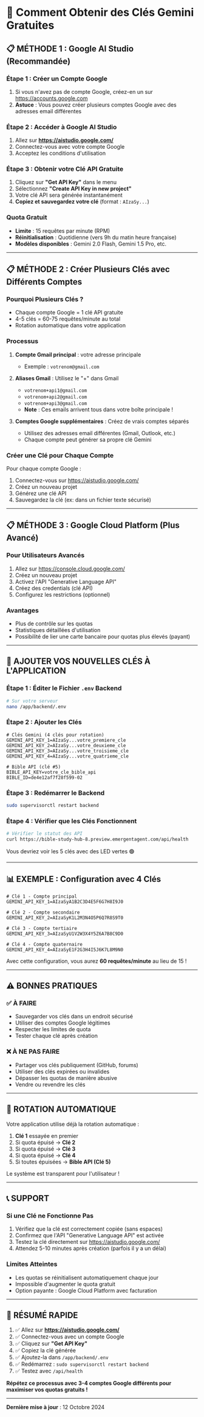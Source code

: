 # 🔑 Comment Obtenir des Clés Gemini Gratuites

## 📋 MÉTHODE 1 : Google AI Studio (Recommandée)

### Étape 1 : Créer un Compte Google
1. Si vous n'avez pas de compte Google, créez-en un sur https://accounts.google.com
2. **Astuce** : Vous pouvez créer plusieurs comptes Google avec des adresses email différentes

### Étape 2 : Accéder à Google AI Studio
1. Allez sur **https://aistudio.google.com/**
2. Connectez-vous avec votre compte Google
3. Acceptez les conditions d'utilisation

### Étape 3 : Obtenir votre Clé API Gratuite
1. Cliquez sur **"Get API Key"** dans le menu
2. Sélectionnez **"Create API Key in new project"**
3. Votre clé API sera générée instantanément
4. **Copiez et sauvegardez votre clé** (format : `AIzaSy...`)

### Quota Gratuit
- **Limite** : 15 requêtes par minute (RPM)
- **Réinitialisation** : Quotidienne (vers 9h du matin heure française)
- **Modèles disponibles** : Gemini 2.0 Flash, Gemini 1.5 Pro, etc.

---

## 📋 MÉTHODE 2 : Créer Plusieurs Clés avec Différents Comptes

### Pourquoi Plusieurs Clés ?
- Chaque compte Google = 1 clé API gratuite
- 4-5 clés = 60-75 requêtes/minute au total
- Rotation automatique dans votre application

### Processus
1. **Compte Gmail principal** : votre adresse principale
   - Exemple : `votrenom@gmail.com`
   
2. **Aliases Gmail** : Utilisez le "+" dans Gmail
   - `votrenom+api1@gmail.com`
   - `votrenom+api2@gmail.com`
   - `votrenom+api3@gmail.com`
   - **Note** : Ces emails arrivent tous dans votre boîte principale !

3. **Comptes Google supplémentaires** : Créez de vrais comptes séparés
   - Utilisez des adresses email différentes (Gmail, Outlook, etc.)
   - Chaque compte peut générer sa propre clé Gemini

### Créer une Clé pour Chaque Compte
Pour chaque compte Google :
1. Connectez-vous sur https://aistudio.google.com/
2. Créez un nouveau projet
3. Générez une clé API
4. Sauvegardez la clé (ex: dans un fichier texte sécurisé)

---

## 📋 MÉTHODE 3 : Google Cloud Platform (Plus Avancé)

### Pour Utilisateurs Avancés
1. Allez sur https://console.cloud.google.com/
2. Créez un nouveau projet
3. Activez l'API "Generative Language API"
4. Créez des credentials (clé API)
5. Configurez les restrictions (optionnel)

### Avantages
- Plus de contrôle sur les quotas
- Statistiques détaillées d'utilisation
- Possibilité de lier une carte bancaire pour quotas plus élevés (payant)

---

## 🔧 AJOUTER VOS NOUVELLES CLÉS À L'APPLICATION

### Étape 1 : Éditer le Fichier `.env` Backend
```bash
# Sur votre serveur
nano /app/backend/.env
```

### Étape 2 : Ajouter les Clés
```env
# Clés Gemini (4 clés pour rotation)
GEMINI_API_KEY_1=AIzaSy...votre_premiere_cle
GEMINI_API_KEY_2=AIzaSy...votre_deuxieme_cle
GEMINI_API_KEY_3=AIzaSy...votre_troisieme_cle
GEMINI_API_KEY_4=AIzaSy...votre_quatrieme_cle

# Bible API (clé #5)
BIBLE_API_KEY=votre_cle_bible_api
BIBLE_ID=de4e12af7f28f599-02
```

### Étape 3 : Redémarrer le Backend
```bash
sudo supervisorctl restart backend
```

### Étape 4 : Vérifier que les Clés Fonctionnent
```bash
# Vérifier le statut des API
curl https://bible-study-hub-8.preview.emergentagent.com/api/health
```

Vous devriez voir les 5 clés avec des LED vertes 🟢

---

## 📊 EXEMPLE : Configuration avec 4 Clés

```env
# Clé 1 - Compte principal
GEMINI_API_KEY_1=AIzaSyA1B2C3D4E5F6G7H8I9J0

# Clé 2 - Compte secondaire
GEMINI_API_KEY_2=AIzaSyK1L2M3N4O5P6Q7R8S9T0

# Clé 3 - Compte tertiaire
GEMINI_API_KEY_3=AIzaSyU1V2W3X4Y5Z6A7B8C9D0

# Clé 4 - Compte quaternaire
GEMINI_API_KEY_4=AIzaSyE1F2G3H4I5J6K7L8M9N0
```

Avec cette configuration, vous aurez **60 requêtes/minute** au lieu de 15 !

---

## ⚠️ BONNES PRATIQUES

### ✅ À FAIRE
- Sauvegarder vos clés dans un endroit sécurisé
- Utiliser des comptes Google légitimes
- Respecter les limites de quota
- Tester chaque clé après création

### ❌ À NE PAS FAIRE
- Partager vos clés publiquement (GitHub, forums)
- Utiliser des clés expirées ou invalides
- Dépasser les quotas de manière abusive
- Vendre ou revendre les clés

---

## 🔄 ROTATION AUTOMATIQUE

Votre application utilise déjà la rotation automatique :
1. **Clé 1** essayée en premier
2. Si quota épuisé → **Clé 2**
3. Si quota épuisé → **Clé 3**
4. Si quota épuisé → **Clé 4**
5. Si toutes épuisées → **Bible API (Clé 5)**

Le système est transparent pour l'utilisateur !

---

## 📞 SUPPORT

### Si une Clé ne Fonctionne Pas
1. Vérifiez que la clé est correctement copiée (sans espaces)
2. Confirmez que l'API "Generative Language API" est activée
3. Testez la clé directement sur https://aistudio.google.com/
4. Attendez 5-10 minutes après création (parfois il y a un délai)

### Limites Atteintes
- Les quotas se réinitialisent automatiquement chaque jour
- Impossible d'augmenter le quota gratuit
- Option payante : Google Cloud Platform avec facturation

---

## 🎯 RÉSUMÉ RAPIDE

1. ✅ Allez sur **https://aistudio.google.com/**
2. ✅ Connectez-vous avec un compte Google
3. ✅ Cliquez sur **"Get API Key"**
4. ✅ Copiez la clé générée
5. ✅ Ajoutez-la dans `/app/backend/.env`
6. ✅ Redémarrez : `sudo supervisorctl restart backend`
7. ✅ Testez avec `/api/health`

**Répétez ce processus avec 3-4 comptes Google différents pour maximiser vos quotas gratuits !**

---

**Dernière mise à jour** : 12 Octobre 2024
